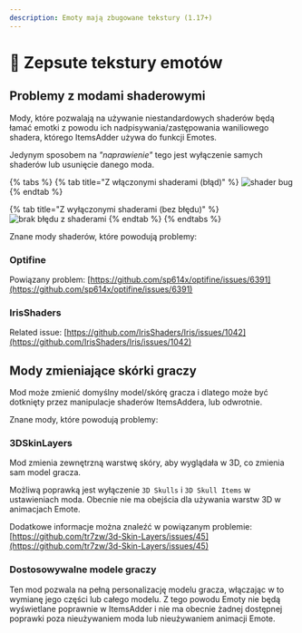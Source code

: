 ```yaml
---
description: Emoty mają zbugowane tekstury (1.17+)
---
```


# 💃 Zepsute tekstury emotów

## Problemy z modami shaderowymi

Mody, które pozwalają na używanie niestandardowych shaderów będą łamać emotki z powodu ich nadpisywania/zastępowania waniliowego shadera, którego ItemsAdder używa do funkcji Emotes.

Jedynym sposobem na _"naprawienie"_ tego jest wyłączenie samych shaderów lub usunięcie danego moda.

{% tabs %}
{% tab title="Z włączonymi shaderami (błąd)" %}
![shader bug](<../.gitbook/assets/image (51) (2) (1).png>)
{% endtab %}

{% tab title="Z wyłączonymi shaderami (bez błędu)" %}
![brak błędu z shaderami](<../.gitbook/assets/image (64).png>)
{% endtab %}
{% endtabs %}

Znane mody shaderów, które powodują problemy:

### Optifine

Powiązany problem: [https://github.com/sp614x/optifine/issues/6391](https://github.com/sp614x/optifine/issues/6391)

### IrisShaders

Related issue: [https://github.com/IrisShaders/Iris/issues/1042](https://github.com/IrisShaders/Iris/issues/1042)

## Mody zmieniające skórki graczy

Mod może zmienić domyślny model/skórę gracza i dlatego może być dotknięty przez manipulacje shaderów ItemsAddera, lub odwrotnie.

Znane mody, które powodują problemy:

### 3DSkinLayers

Mod zmienia zewnętrzną warstwę skóry, aby wyglądała w 3D, co zmienia sam model gracza.

Możliwą poprawką jest wyłączenie `3D Skulls` i `3D Skull Items` w ustawieniach moda.
Obecnie nie ma obejścia dla używania warstw 3D w animacjach Emote.

Dodatkowe informacje można znaleźć w powiązanym problemie: [https://github.com/tr7zw/3d-Skin-Layers/issues/45](https://github.com/tr7zw/3d-Skin-Layers/issues/45)

### Dostosowywalne modele graczy

Ten mod pozwala na pełną personalizację modelu gracza, włączając w to wymianę jego części lub całego modelu.
Z tego powodu Emoty nie będą wyświetlane poprawnie w ItemsAdder i nie ma obecnie żadnej dostępnej poprawki poza nieużywaniem moda lub nieużywaniem animacji Emote.
